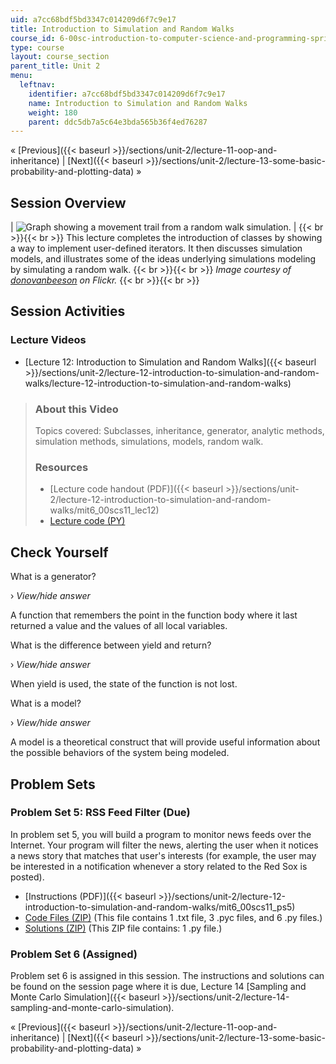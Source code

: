 ```yaml
---
uid: a7cc68bdf5bd3347c014209d6f7c9e17
title: Introduction to Simulation and Random Walks
course_id: 6-00sc-introduction-to-computer-science-and-programming-spring-2011
type: course
layout: course_section
parent_title: Unit 2
menu:
  leftnav:
    identifier: a7cc68bdf5bd3347c014209d6f7c9e17
    name: Introduction to Simulation and Random Walks
    weight: 180
    parent: ddc5db7a5c64e3bda565b36f4ed76287
---
```


« [Previous]({{< baseurl >}}/sections/unit-2/lecture-11-oop-and-inheritance) | [Next]({{< baseurl >}}/sections/unit-2/lecture-13-some-basic-probability-and-plotting-data) »

Session Overview
----------------

| ![Graph showing a movement trail from a random walk simulation.](https://open-learning-course-data-production.s3.amazonaws.com/6-00sc-introduction-to-computer-science-and-programming-spring-2011/381bd4c801da26c7934eea69c0324fda_ses-12.jpg) |  {{< br >}}{{< br >}} This lecture completes the introduction of classes by showing a way to implement user-defined iterators. It then discusses simulation models, and illustrates some of the ideas underlying simulations modeling by simulating a random walk. {{< br >}}{{< br >}} _Image courtesy of [donovanbeeson](http://www.flickr.com/photos/donovan_beeson/5792363110/) on Flickr._ {{< br >}}{{< br >}}  

Session Activities
------------------

### Lecture Videos

*   [Lecture 12: Introduction to Simulation and Random Walks]({{< baseurl >}}/sections/unit-2/lecture-12-introduction-to-simulation-and-random-walks/lecture-12-introduction-to-simulation-and-random-walks)

> ### About this Video
> 
> Topics covered: Subclasses, inheritance, generator, analytic methods, simulation methods, simulations, models, random walk.
> 
> ### Resources
> 
> *   [Lecture code handout (PDF)]({{< baseurl >}}/sections/unit-2/lecture-12-introduction-to-simulation-and-random-walks/mit6_00scs11_lec12)
> *   [Lecture code (PY)](https://open-learning-course-data-production.s3.amazonaws.com/6-00sc-introduction-to-computer-science-and-programming-spring-2011/d8fb636c96ac62b1b56f554a8125bdcc_lec12.py)

Check Yourself
--------------

What is a generator?

› _View/hide answer_

A function that remembers the point in the function body where it last returned a value and the values of all local variables.

What is the difference between yield and return?

› _View/hide answer_

When yield is used, the state of the function is not lost.

What is a model?

› _View/hide answer_

A model is a theoretical construct that will provide useful information about the possible behaviors of the system being modeled.

Problem Sets
------------

### Problem Set 5: RSS Feed Filter (Due)

In problem set 5, you will build a program to monitor news feeds over the Internet. Your program will filter the news, alerting the user when it notices a news story that matches that user's interests (for example, the user may be interested in a notification whenever a story related to the Red Sox is posted).

*   [Instructions (PDF)]({{< baseurl >}}/sections/unit-2/lecture-12-introduction-to-simulation-and-random-walks/mit6_00scs11_ps5)
*   [Code Files (ZIP)](https://open-learning-course-data-production.s3.amazonaws.com/6-00sc-introduction-to-computer-science-and-programming-spring-2011/6a8d6217ad4f264b9a312d05bb6d430e_ps5.zip) (This file contains 1 .txt file, 3 .pyc files, and 6 .py files.)
*   [Solutions (ZIP)](https://open-learning-course-data-production.s3.amazonaws.com/6-00sc-introduction-to-computer-science-and-programming-spring-2011/052cd67815743abf7f406dfbb50112a0_ps5_sol.zip) (This ZIP file contains: 1 .py file.)

### Problem Set 6 (Assigned)

Problem set 6 is assigned in this session. The instructions and solutions can be found on the session page where it is due, Lecture 14 [Sampling and Monte Carlo Simulation]({{< baseurl >}}/sections/unit-2/lecture-14-sampling-and-monte-carlo-simulation).

« [Previous]({{< baseurl >}}/sections/unit-2/lecture-11-oop-and-inheritance) | [Next]({{< baseurl >}}/sections/unit-2/lecture-13-some-basic-probability-and-plotting-data) »